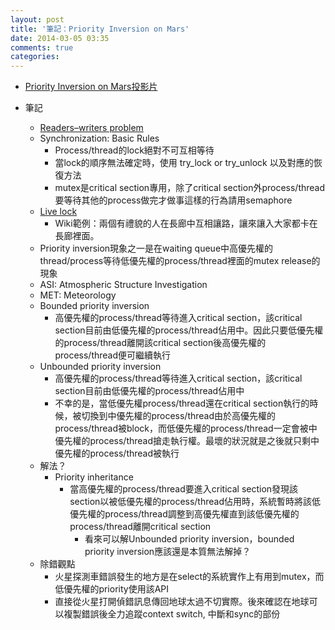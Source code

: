 ```yaml
---
layout: post
title: '筆記：Priority Inversion on Mars'
date: 2014-03-05 03:35
comments: true
categories: 
---
```

* [Priority Inversion on Mars投影片](http://www.slideshare.net/jserv/priority-inversion-30367388)

* 筆記
	* [Readers–writers problem](http://en.wikipedia.org/wiki/Readers%E2%80%93writers_problem)
	*	Synchronization: Basic Rules
		*	Process/thread的lock絕對不可互相等待
		* 當lock的順序無法確定時，使用 try_lock or try_unlock 以及對應的恢復方法
		* mutex是critical section專用，除了critical section外process/thread要等待其他的process做完才做事這樣的行為請用semaphore
	* [Live lock](http://en.wikipedia.org/wiki/Deadlock#Livelock)
		*	Wiki範例：兩個有禮貌的人在長廊中互相讓路，讓來讓入大家都卡在長廊裡面。
	* Priority inversion現象之一是在waiting queue中高優先權的thread/process等待低優先權的process/thread裡面的mutex release的現象
	* ASI:  Atmospheric Structure Investigation
	*	MET: Meteorology 
	* Bounded priority inversion
		* 高優先權的process/thread等待進入critical section，該critical section目前由低優先權的process/thread佔用中。因此只要低優先權的process/thread離開該critical section後高優先權的process/thread便可繼續執行
	* Unbounded priority inversion
		* 高優先權的process/thread等待進入critical section，該critical section目前由低優先權的process/thread佔用中
		* 不幸的是，當低優先權process/thread還在critical section執行的時候，被切換到中優先權的process/thread由於高優先權的process/thread被block，而低優先權的process/thread一定會被中優先權的process/thread搶走執行權。最壞的狀況就是之後就只剩中優先權的process/thread被執行
	*	解法？
		* Priority inheritance
			* 當高優先權的process/thread要進入critical section發現該section以被低優先權的process/thread佔用時，系統暫時將該低優先權的process/thread調整到高優先權直到該低優先權的process/thread離開critical section
				* 看來可以解Unbounded priority inversion，bounded priority inversion應該還是本質無法解掉？
	*	除錯觀點
		* 火星探測車錯誤發生的地方是在select的系統實作上有用到mutex，而低優先權的priority使用該API
		* 直接從火星打開偵錯訊息傳回地球太過不切實際。後來確認在地球可以複製錯誤後全力追蹤context switch, 中斷和sync的部份   
